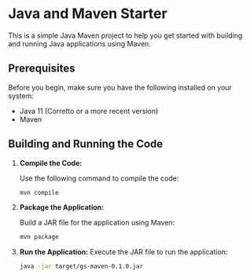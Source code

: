 # Java and Maven Starter

This is a simple Java Maven project to help you get started with building and running Java applications using Maven.

## Prerequisites

Before you begin, make sure you have the following installed on your system:

- Java 11 (Corretto or a more recent version)
- Maven

## Building and Running the Code

1. **Compile the Code:**

   Use the following command to compile the code:

   ```bash
   mvn compile

2. **Package the Application:**

   Build a JAR file for the application using Maven:
   ```bash
   mvn package

3. **Run the Application:**
   Execute the JAR file to run the application:
   ```bash
   java -jar target/gs-maven-0.1.0.jar




